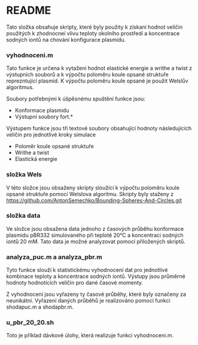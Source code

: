 # README #

Tato složka obsahuje skripty, které byly použity k získaní hodnot veličin použitých k zhodnocneí vlivu teploty okolního prostředí a koncentrace sodných iontů na chování konfigurace plasmidu.

### vyhodnoceni.m ###

Tato funkce je určena k vytažení hodnot elastické energie a writhe a twist z výstupních souborů a k výpočtu poloměru koule opsané struktuře reprezntující plasmid. K výpočtu poloměru koule opsané je použit Welslův algoritmus.

Soubory potřebnými k úšpěsnému spuštění funkce jsou:

* Konformace plasmidu
* Výstupní soubory fort.*

Výstupem funkce jsou tři textové soubory obsahující hodnoty následujících veličin pro jednotlivé kroky simulace

* Poloměr koule opsané struktuře
* Writhe a twist
* Elastická energie

### složka Wels ###

V této složce jsou obsaženy skripty sloužící k výpočtu poloměru koule opsané struktuře pomocí Welslova algoritmu. Skripty byly staženy z https://github.com/AntonSemechko/Bounding-Spheres-And-Circles.git

### složka data ###

Ve složce jsou obsažena data jednoho z časových průběhu konformace plasmidu pBR332 simulovaného při teplotě 20°C a koncentraci sodných iontů 20 mM. Tato data je možné analyzovat pomocí přiložených skriptů.

### analyza_puc.m a analyza_pbr.m ###

Tyto funkce slouží k statistickému vyhodnocení dat pro jednotlivé kombinace teploty a koncentrace sodných iontů. Výstupy jsou průměrné hodnoty hodnotících veličin pro dané časové momenty.

Z vyhodnocení jsou vyřazeny ty časové průběhy, které byly označeny za neunikátní. Vyřazení daných průběhů je realizováno pomocí funkcí shodapuc.m a shodapbr.m.

### u_pbr_20_20.sh ###

Toto je příklad dávkové úlohy, která realizuje funkci vyhodnoceni.m.
